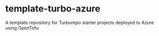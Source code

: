 # template-turbo-azure
A template repository for Turborepo starter projects deployed to Azure using OpenTofu
